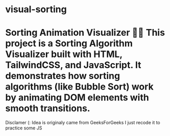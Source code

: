 # visual-sorting
# Sorting Animation Visualizer 🎨🧮  This project is a **Sorting Algorithm Visualizer** built with **HTML, TailwindCSS, and JavaScript**. It demonstrates how sorting algorithms (like Bubble Sort) work by animating DOM elements with smooth transitions.  



Disclamer (:   Idea is originaly came from GeeksForGeeks I just recode it to practice some JS
